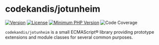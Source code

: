 # codekandis/jotunheim

[![Version][xtlink-version-badge]][srclink-changelog]
[![License][xtlink-license-badge]][srclink-license]
[![Minimum PHP Version][xtlink-es-version-badge]][xtlink-ecma-international-org]
![Code Coverage][xtlink-code-coverage-badge]

`codekandis/jotunheim` is a small ECMAScript® library providing prototype extensions and module classes for several common purposes.



[xtlink-version-badge]: https://img.shields.io/badge/version-0.9.2-blue.svg
[xtlink-license-badge]: https://img.shields.io/badge/license-MIT-yellow.svg
[xtlink-es-version-badge]: https://img.shields.io/badge/es-%3E%3D%202022-F0DC4E.svg
[xtlink-code-coverage-badge]: https://img.shields.io/badge/coverage-0%25-red.svg
[xtlink-ecma-international-org]: https://www.ecma-international.org/publications-and-standards/standards/ecma-262/

[srclink-license]: ./LICENSE
[srclink-changelog]: ./CHANGELOG.md

